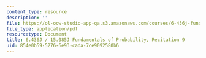 ```yaml
---
content_type: resource
description: ''
file: https://ol-ocw-studio-app-qa.s3.amazonaws.com/courses/6-436j-fundamentals-of-probability-fall-2018/854e0b5952766e93cada7ce9092580b6_MIT6_436JF18_rec9.pdf
file_type: application/pdf
resourcetype: Document
title: 6.436J / 15.085J Fundamentals of Probability, Recitation 9
uid: 854e0b59-5276-6e93-cada-7ce9092580b6
---
```

